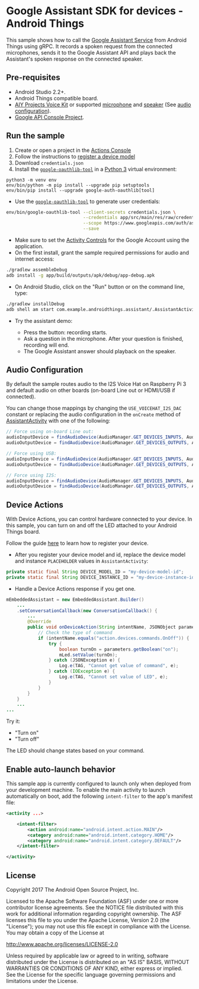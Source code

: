 # Google Assistant SDK for devices - Android Things

This sample shows how to call the [Google Assistant Service](https://developers.google.com/assistant/sdk/guides/service/python/)
from Android Things using gRPC. It records a spoken request from the
connected microphones, sends it to the Google Assistant API and plays
back the Assistant's spoken response on the connected speaker.

## Pre-requisites

- Android Studio 2.2+.
- Android Things compatible board.
- [AIY Projects Voice Kit][voice-kit] or supported [microphone][mic] and [speaker][speaker] (See [audio configuration](#audio-configuration)).
- [Google API Console Project][console].

## Run the sample

1. Create or open a project in the [Actions Console](http://console.actions.google.com)
1. Follow the instructions to [register a device model](https://developers.google.com/assistant/sdk/guides/service/python/embed/register-device)
  1. Download `credentials.json`
1. Install the [`google-oauthlib-tool`](https://github.com/GoogleCloudPlatform/google-auth-library-python-oauthlib) in a [Python 3](https://www.python.org/downloads/) virtual environment:

```
python3 -m venv env
env/bin/python -m pip install --upgrade pip setuptools
env/bin/pip install --upgrade google-auth-oauthlib[tool]
```

- Use the [`google-oauthlib-tool`][google-oauthlib-tool] to generate user credentials:

```bash
env/bin/google-oauthlib-tool --client-secrets credentials.json \
                             --credentials app/src/main/res/raw/credentials.json \
                             --scope https://www.googleapis.com/auth/assistant-sdk-prototype \
                             --save
```
- Make sure to set the [Activity Controls][set-activity-controls] for the Google Account using the application.
- On the first install, grant the sample required permissions for audio and internet access:

```bash
./gradlew assembleDebug
adb install -g app/build/outputs/apk/debug/app-debug.apk
```

- On Android Studio, click on the "Run" button or on the command line, type:

```bash
./gradlew installDebug
adb shell am start com.example.androidthings.assistant/.AssistantActivity
```
- Try the assistant demo:

  - Press the button: recording starts.
  - Ask a question in the microphone. After your question is finished, recording will end.
  - The Google Assistant answer should playback on the speaker.

## Audio Configuration

By default the sample routes audio to the I2S Voice Hat on Raspberry Pi 3 and default audio on other boards (on-board Line out or HDMI/USB if connected).

You can change those mappings by changing the `USE_VOICEHAT_I2S_DAC`
constant or replacing the audio configuration in the `onCreate` method of [AssistantActivity](https://github.com/androidthings/sample-googleassistant/blob/master/app/src/main/java/com/example/androidthings/assistant/AssistantActivity.java) with one of the following:

```Java
// Force using on-board Line out:
audioInputDevice = findAudioDevice(AudioManager.GET_DEVICES_INPUTS, AudioDeviceInfo.TYPE_BUILTIN_MIC);
audioOutputDevice = findAudioDevice(AudioManager.GET_DEVICES_OUTPUTS, AudioDeviceInfo.TYPE_BUILTIN_SPEAKER);

// Force using USB:
audioInputDevice = findAudioDevice(AudioManager.GET_DEVICES_INPUTS, AudioDeviceInfo.TYPE_USB_DEVICE);
audioOutputDevice = findAudioDevice(AudioManager.GET_DEVICES_OUTPUTS, AudioDeviceInfo.TYPE_USB_DEVICE);

// Force using I2S:
audioInputDevice = findAudioDevice(AudioManager.GET_DEVICES_INPUTS, AudioDeviceInfo.TYPE_BUS);
audioOutputDevice = findAudioDevice(AudioManager.GET_DEVICES_OUTPUTS, AudioDeviceInfo.TYPE_BUS);
```

## Device Actions
With Device Actions, you can control hardware connected to your device.
In this sample, you can turn on and off the LED attached to your Android
Things board.

Follow the guide [here](https://developers.google.com/assistant/sdk/guides/service/python/embed/register-device)
to learn how to register your device.

- After you register your device model and id, replace the device model and instance
 `PLACEHOLDER` values in `AssistantActivity`:

```Java
private static final String DEVICE_MODEL_ID = "my-device-model-id";
private static final String DEVICE_INSTANCE_ID = "my-device-instance-id";
```

- Handle a Device Actions response if you get one.

```Java
mEmbeddedAssistant = new EmbeddedAssistant.Builder()
    ...
    .setConversationCallback(new ConversationCallback() {
        ...
        @Override
        public void onDeviceAction(String intentName, JSONObject parameters) {
            // Check the type of command
            if (intentName.equals("action.devices.commands.OnOff")) {
                try {
                    boolean turnOn = parameters.getBoolean("on");
                    mLed.setValue(turnOn);
                } catch (JSONException e) {
                    Log.e(TAG, "Cannot get value of command", e);
                } catch (IOException e) {
                    Log.e(TAG, "Cannot set value of LED", e);
                }
            }
        }
    }
    ...
...
```

Try it:

- "Turn on"
- "Turn off"

The LED should change states based on your command.

## Enable auto-launch behavior

This sample app is currently configured to launch only when deployed from your
development machine. To enable the main activity to launch automatically on boot,
add the following `intent-filter` to the app's manifest file:

```xml
<activity ...>

    <intent-filter>
        <action android:name="android.intent.action.MAIN"/>
        <category android:name="android.intent.category.HOME"/>
        <category android:name="android.intent.category.DEFAULT"/>
    </intent-filter>

</activity>
```

## License

Copyright 2017 The Android Open Source Project, Inc.

Licensed to the Apache Software Foundation (ASF) under one or more contributor
license agreements.  See the NOTICE file distributed with this work for
additional information regarding copyright ownership.  The ASF licenses this
file to you under the Apache License, Version 2.0 (the "License"); you may not
use this file except in compliance with the License.  You may obtain a copy of
the License at

  http://www.apache.org/licenses/LICENSE-2.0

Unless required by applicable law or agreed to in writing, software
distributed under the License is distributed on an "AS IS" BASIS, WITHOUT
WARRANTIES OR CONDITIONS OF ANY KIND, either express or implied.  See the
License for the specific language governing permissions and limitations under
the License.

[voice-kit]: https://aiyprojects.withgoogle.com/voice/
[console]: https://console.developers.google.com
[google-assistant-api-config]: https://developers.google.com/assistant/sdk/prototype/getting-started-other-platforms/config-dev-project-and-account
[console-credentials]: https://console.developers.google.com/apis/credentials
[google-oauthlib-tool]: https://github.com/GoogleCloudPlatform/google-auth-library-python-oauthlib
[dev-preview-download]: https://partner.android.com/things/console/
[set-activity-controls]: https://developers.google.com/assistant/sdk/prototype/getting-started-other-platforms/config-dev-project-and-account#set-activity-controls
[mic]: https://www.adafruit.com/product/3367
[speaker]: https://www.adafruit.com/product/3369
[python3]: https://www.python.org/downloads/
